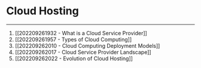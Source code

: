 # Cloud Hosting
---
1. [[202209261932 - What is a Cloud Service Provider]]
2. [[202209261957 - Types of Cloud Computing]]
3. [[202209262010 - Cloud Computing Deployment Models]]
4. [[202209262017 - Cloud Service Provider Landscape]]
5. [[202209262022 - Evolution of Cloud Hosting]]